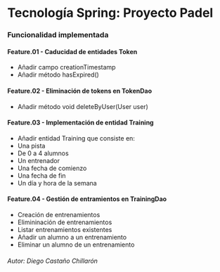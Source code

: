 # Tecnología Spring: Proyecto Padel

### Funcionalidad implementada

#### Feature.01 - Caducidad de entidades Token
* Añadir campo creationTimestamp
* Añadir método hasExpired()

#### Feature.02 - Eliminación de tokens en TokenDao
* Añadir método void deleteByUser(User user)

#### Feature.03 - Implementación de entidad Training
* Añadir entidad Training que consiste en:
 * Una pista
 * De 0 a 4 alumnos
 * Un entrenador
 * Una fecha de comienzo
 * Una fecha de fin
 * Un día y hora de la semana

#### Feature.04 - Gestión de entramientos en TrainingDao
* Creación de entrenamientos
* Elimininación de entrenamientos
* Listar entrenamientos existentes
* Añadir un alumno a un entrenamiento
* Eliminar un alumno de un entrenamiento
 
###### Autor: Diego Castaño Chillarón
